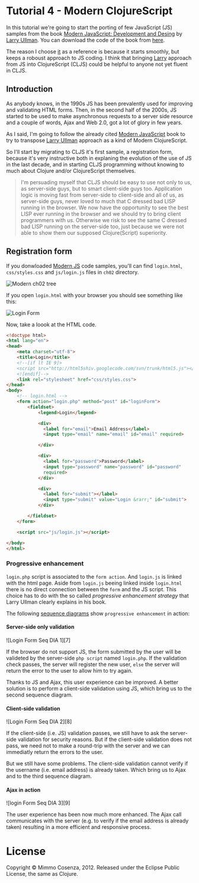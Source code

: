 # Tutorial 4 - Modern ClojureScript

In this tutorial we're going to start the porting of few JavaScript (JS)
samples from the book [Modern JavaScript: Development and Desing][1] by
[Larry Ullman][2]. You can download the code of the book from [here][3].

The reason I choose [it][3] as a reference is because it starts
smoothly, but keeps a roboust approach to JS coding. I think that
bringing [Larry][2] approach from JS into ClojureScript (CLJS) could be
helpful to anyone not yet fluent in CLJS.

## Introduction

As anybody knows, in the 1990s JS has been prevalently used for
improving and validating HTML forms. Then, in the second half of the
2000s, JS started to be used to make asynchronous requests to a server
side resource and a couple of words, Ajax and Web 2.0, got a lot of
glory in few years.

As I said, I'm going to follow the already cited [Modern JavaScript][1]
book to try to transpose [Larry Ullman][2] approach as a kind of Modern
ClojureScript.

So I'll start by migrating to CLJS it's first sample, a registration
form, because it's very instructive both in explaning the evolution of
the use of JS in the last decade, and in starting CLJS programming
without knowing to much about Clojure and/or ClojureScript themselves.

> I'm persuading myself that CLJS should be easy to use not only to us,
> as server-side guys, but to smart client-side guys too. Application
> logic is moving fast from server-side to client-side and all of us, as
> server-side guys, never loved to much that C dressed bad LISP running
> in the browser. We now have the opportunity to see the best LISP ever
> running in the browser and we should try to bring client programmers
> with us. Otherwise we risk to see the same C dressed bad LISP running
> on the server-side too, just because we were not able to show them our
> supposed Clojure(Script) superiority.

## Registration form

If you donwloaded [Modern JS][3] code samples, you'll can find
`login.html`, `css/styles.css` and `js/login.js` files in `ch02`
directory.

![Modern ch02 tree][5]

If you open `login.html` with your browser you should see something like
this:

![Login Form][6]

Now, take a loook at the HTML code.

```html
<!doctype html>
<html lang="en">
<head>
    <meta charset="utf-8">
    <title>Login</title>
    <!--[if lt IE 9]>
    <script src="http://html5shiv.googlecode.com/svn/trunk/html5.js"></script>
    <![endif]-->
    <link rel="stylesheet" href="css/styles.css">
</head>
<body>
    <!-- login.html -->
    <form action="login.php" method="post" id="loginForm">
        <fieldset>
            <legend>Login</legend>

            <div>
              <label for="email">Email Address</label>
              <input type="email" name="email" id="email" required>

            </div>

            <div>
              <label for="password">Password</label>
              <input type="password" name="password" id="password"
              required>
            </div>

            <div>
              <label for="submit"></label>
              <input type="submit" value="Login &rarr;" id="submit">
            </div>

        </fieldset>
    </form>

    <script src="js/login.js"></script>

</body>
</html>
```
### Progressive enhancement

`login.php` script is associated to the `form action`. And `login.js` is
linked with the html page. Aside from `login.js` beeing linked inside
`login.html` there is no direct connection between the `form` and the
JS script. This choice has to do with the so called *progressive
enhancement strategy* that Larry Ullman clearly explains in his book.

The following [sequence diagrams][4] show `progressive enhancement` in
action:

#### Server-side only validation

![Login Form Seq DIA 1][7]

If the browser do not support JS, the form submitted by the user will be
valideted by the server-side `php script` named `login.php`. If the
validation check passes, the server will register the new user, `else`
the server will return the error to the user to allow him to try again.

Thanks to JS and Ajax, this user experience can be improved. A better
solution is to perform a client-side validation using JS, which bring us
to the second sequence diagram.

#### Client-side validation

![Login Form Seq DIA 2][8]

If the client-side (i.e. JS) validation passes, we still have to ask the
server-side validation for security reasons. But if the client-side
validation does not pass, we need not to make a round-trip with the
server and we can immediatly return the errors to the user.

But we still have some problems. The client-side validation cannot
verify if the username (i.e. email address) is already taken. Which
bring us to Ajax and to the third sequence diagram.

#### Ajax in action

![login Form Seq DIA 3][9]

The user experience has been now much more enhanced. The Ajax call
communicates with the server (e.g. to verify if the email address is
already taken) resulting in a more efficient and responsive process.


# License

Copyright © Mimmo Cosenza, 2012. Released under the Eclipse Public
License, the same as Clojure.

[1]: http://www.larryullman.com/books/modern-javascript-develop-and-design/
[2]: http://www.larryullman.com/
[3]: http://www.larryullman.com/downloads/modern_javascript_scripts.zip
[4]: http://en.wikipedia.org/wiki/Sequence_diagram
[5]: https://raw.github.com/magomimmo/modern-cljs/master/doc/images/ch02-tree.png
[6]: https://raw.github.com/magomimmo/modern-cljs/master/doc/images/login-form.png
